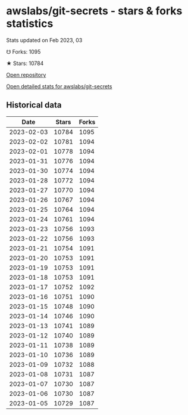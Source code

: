 # awslabs/git-secrets - stars & forks statistics

Stats updated on Feb 2023, 03

☋ Forks: 1095

★ Stars: 10784

[Open repository](https://github.com/awslabs/git-secrets)

[Open detailed stats for awslabs/git-secrets](https://reviewgithub.com/rep/awslabs/git-secrets)

## Historical data
| Date | Stars | Forks |
|------|-------|-------|
| 2023-02-03 | 10784 | 1095 | 
| 2023-02-02 | 10781 | 1094 | 
| 2023-02-01 | 10778 | 1094 | 
| 2023-01-31 | 10776 | 1094 | 
| 2023-01-30 | 10774 | 1094 | 
| 2023-01-28 | 10772 | 1094 | 
| 2023-01-27 | 10770 | 1094 | 
| 2023-01-26 | 10767 | 1094 | 
| 2023-01-25 | 10764 | 1094 | 
| 2023-01-24 | 10761 | 1094 | 
| 2023-01-23 | 10756 | 1093 | 
| 2023-01-22 | 10756 | 1093 | 
| 2023-01-21 | 10754 | 1091 | 
| 2023-01-20 | 10753 | 1091 | 
| 2023-01-19 | 10753 | 1091 | 
| 2023-01-18 | 10753 | 1091 | 
| 2023-01-17 | 10752 | 1092 | 
| 2023-01-16 | 10751 | 1090 | 
| 2023-01-15 | 10748 | 1090 | 
| 2023-01-14 | 10746 | 1090 | 
| 2023-01-13 | 10741 | 1089 | 
| 2023-01-12 | 10740 | 1089 | 
| 2023-01-11 | 10738 | 1089 | 
| 2023-01-10 | 10736 | 1089 | 
| 2023-01-09 | 10732 | 1088 | 
| 2023-01-08 | 10731 | 1087 | 
| 2023-01-07 | 10730 | 1087 | 
| 2023-01-06 | 10730 | 1087 | 
| 2023-01-05 | 10729 | 1087 | 

